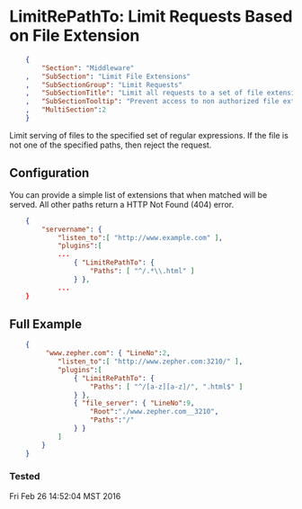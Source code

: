 LimitRePathTo: Limit Requests Based on File Extension
=====================================================
``` JSON
	{
		"Section": "Middleware"
	,	"SubSection": "Limit File Extensions"
	,	"SubSectionGroup": "Limit Requests"
	,	"SubSectionTitle": "Limit all requests to a set of file extensions"
	,	"SubSectionTooltip": "Prevent access to non authorized file extensiosn by limiting to a set of valid extensions"
	, 	"MultiSection":2
	}
```

Limit serving of files to the specified set of regular expressions.  If the file is not one of the specified
paths, then reject the request.

Configuration
-------------

You can provide a simple list of extensions that when matched will be served. 
All other paths return  a HTTP Not Found (404) error.

``` JSON
	{
		"servername": { 
			"listen_to":[ "http://www.example.com" ],
			"plugins":[
			...
				{ "LimitRePathTo": { 
					"Paths": [ "^/.*\\.html" ]
				} },
			...
	}
``` 

Full Example
------------

``` JSON
	{
		 "www.zepher.com": { "LineNo":2,
			"listen_to":[ "http://www.zepher.com:3210/" ],
			"plugins":[
				{ "LimitRePathTo": { 
					"Paths": [ "^/[a-z][a-z]/", ".html$" ]
				} },
				{ "file_server": { "LineNo":9,
					"Root":"./www.zepher.com__3210",
					"Paths":"/"
				} }
			]
		}
	}
``` 


### Tested

Fri Feb 26 14:52:04 MST 2016


